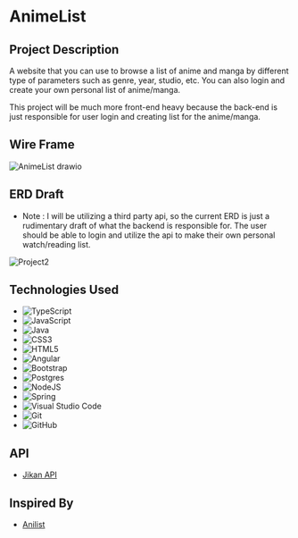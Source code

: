 # AnimeList

## Project Description

A website that you can use to browse a list of anime and manga by different type of parameters such as genre, year, studio, etc. You can also login and create your own personal list of anime/manga. 

This project will be much more front-end heavy because the back-end is just responsible for user login and creating list for the anime/manga.

## Wire Frame

![AnimeList drawio](https://user-images.githubusercontent.com/59656072/151215570-2fbd5c3e-4cf7-4636-9164-cd681a1da17a.png)

## ERD Draft

- Note : I will be utilizing a third party api, so the current ERD is just a rudimentary draft of what the backend is responsible for. The user should be able to login and utilize the api to make their own personal watch/reading list.

![Project2](https://user-images.githubusercontent.com/59656072/151217464-be53304b-2970-4065-83ef-327a16253124.png)

## Technologies Used
- ![TypeScript](https://img.shields.io/badge/typescript-%23007ACC.svg?style=for-the-badge&logo=typescript&logoColor=white)
- ![JavaScript](https://img.shields.io/badge/javascript-%23323330.svg?style=for-the-badge&logo=javascript&logoColor=%23F7DF1E)
- ![Java](https://img.shields.io/badge/java-%23ED8B00.svg?style=for-the-badge&logo=java&logoColor=white)
- ![CSS3](https://img.shields.io/badge/css3-%231572B6.svg?style=for-the-badge&logo=css3&logoColor=white)
- ![HTML5](https://img.shields.io/badge/html5-%23E34F26.svg?style=for-the-badge&logo=html5&logoColor=white)
- ![Angular](https://img.shields.io/badge/angular-%23DD0031.svg?style=for-the-badge&logo=angular&logoColor=white)
- ![Bootstrap](https://img.shields.io/badge/bootstrap-%23563D7C.svg?style=for-the-badge&logo=bootstrap&logoColor=white)
- ![Postgres](https://img.shields.io/badge/postgres-%23316192.svg?style=for-the-badge&logo=postgresql&logoColor=white)
- ![NodeJS](https://img.shields.io/badge/node.js-6DA55F?style=for-the-badge&logo=node.js&logoColor=white)
- ![Spring](https://img.shields.io/badge/spring-%236DB33F.svg?style=for-the-badge&logo=spring&logoColor=white)
- ![Visual Studio Code](https://img.shields.io/badge/Visual%20Studio%20Code-0078d7.svg?style=for-the-badge&logo=visual-studio-code&logoColor=white)
- ![Git](https://img.shields.io/badge/git-%23F05033.svg?style=for-the-badge&logo=git&logoColor=white)
- ![GitHub](https://img.shields.io/badge/github-%23121011.svg?style=for-the-badge&logo=github&logoColor=white)

## API
- [Jikan API](https://jikan.moe/)

## Inspired By
- [Anilist](https://anilist.co/)
